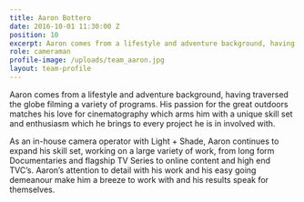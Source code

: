 ```yaml
---
title: Aaron Bottero
date: 2016-10-01 11:30:00 Z
position: 10
excerpt: Aaron comes from a lifestyle and adventure background, having traversed the globe filming a variety
role: cameraman
profile-image: /uploads/team_aaron.jpg
layout: team-profile
---
```


Aaron comes from a lifestyle and adventure background, having traversed the globe filming a variety of programs. His passion for the great outdoors matches his love for cinematography which arms him with a unique skill set and enthusiasm which he brings to every project he is in involved with.

As an in-house camera operator with Light + Shade, Aaron continues to expand his skill set,  working on a large variety of work, from long form Documentaries and flagship TV Series to online content and high end TVC’s. Aaron’s attention to detail with his work and his easy going demeanour make him a breeze to work with and his results speak for themselves.